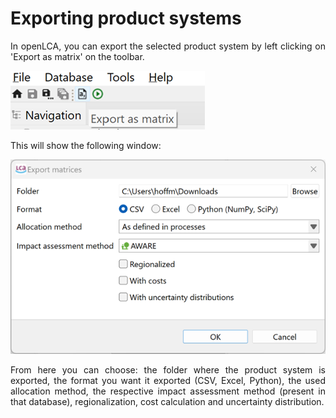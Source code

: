 # Exporting product systems

<div style='text-align: justify;'>

In openLCA, you can export the selected product system by left clicking on 'Export as matrix' on the toolbar. 

![](../media/export_prod_sys_1.png)

This will show the following window:

![](../media/export_prod_sys_2.png)

From here you can choose: the folder where the product system is exported, the format you want it exported (CSV, Excel, Python), the used allocation method, the respective impact assessment method (present in that database), regionalization, cost calculation and uncertainty distribution.



</div>